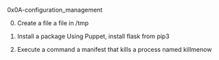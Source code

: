 0x0A-configuration_management

0. Create a file
a file in /tmp

1. Install a package
Using Puppet, install flask from pip3

2. Execute a command
a manifest that kills a process named killmenow

